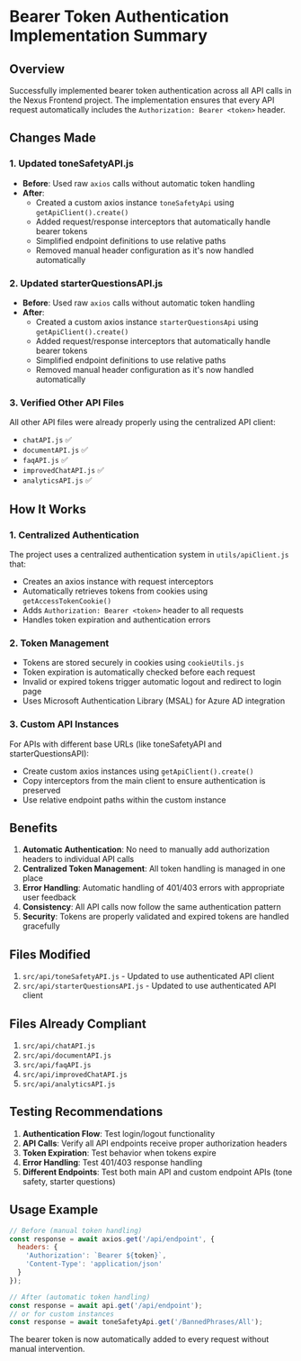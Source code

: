 # Bearer Token Authentication Implementation Summary

## Overview
Successfully implemented bearer token authentication across all API calls in the Nexus Frontend project. The implementation ensures that every API request automatically includes the `Authorization: Bearer <token>` header.

## Changes Made

### 1. Updated toneSafetyAPI.js
- **Before**: Used raw `axios` calls without automatic token handling
- **After**: 
  - Created a custom axios instance `toneSafetyApi` using `getApiClient().create()`
  - Added request/response interceptors that automatically handle bearer tokens
  - Simplified endpoint definitions to use relative paths
  - Removed manual header configuration as it's now handled automatically

### 2. Updated starterQuestionsAPI.js
- **Before**: Used raw `axios` calls without automatic token handling
- **After**:
  - Created a custom axios instance `starterQuestionsApi` using `getApiClient().create()`
  - Added request/response interceptors that automatically handle bearer tokens
  - Simplified endpoint definitions to use relative paths
  - Removed manual header configuration as it's now handled automatically

### 3. Verified Other API Files
All other API files were already properly using the centralized API client:
- `chatAPI.js` ✅
- `documentAPI.js` ✅
- `faqAPI.js` ✅
- `improvedChatAPI.js` ✅
- `analyticsAPI.js` ✅

## How It Works

### 1. Centralized Authentication
The project uses a centralized authentication system in `utils/apiClient.js` that:
- Creates an axios instance with request interceptors
- Automatically retrieves tokens from cookies using `getAccessTokenCookie()`
- Adds `Authorization: Bearer <token>` header to all requests
- Handles token expiration and authentication errors

### 2. Token Management
- Tokens are stored securely in cookies using `cookieUtils.js`
- Token expiration is automatically checked before each request
- Invalid or expired tokens trigger automatic logout and redirect to login page
- Uses Microsoft Authentication Library (MSAL) for Azure AD integration

### 3. Custom API Instances
For APIs with different base URLs (like toneSafetyAPI and starterQuestionsAPI):
- Create custom axios instances using `getApiClient().create()`
- Copy interceptors from the main client to ensure authentication is preserved
- Use relative endpoint paths within the custom instance

## Benefits

1. **Automatic Authentication**: No need to manually add authorization headers to individual API calls
2. **Centralized Token Management**: All token handling is managed in one place
3. **Error Handling**: Automatic handling of 401/403 errors with appropriate user feedback
4. **Consistency**: All API calls now follow the same authentication pattern
5. **Security**: Tokens are properly validated and expired tokens are handled gracefully

## Files Modified

1. `src/api/toneSafetyAPI.js` - Updated to use authenticated API client
2. `src/api/starterQuestionsAPI.js` - Updated to use authenticated API client

## Files Already Compliant

1. `src/api/chatAPI.js`
2. `src/api/documentAPI.js` 
3. `src/api/faqAPI.js`
4. `src/api/improvedChatAPI.js`
5. `src/api/analyticsAPI.js`

## Testing Recommendations

1. **Authentication Flow**: Test login/logout functionality
2. **API Calls**: Verify all API endpoints receive proper authorization headers
3. **Token Expiration**: Test behavior when tokens expire
4. **Error Handling**: Test 401/403 response handling
5. **Different Endpoints**: Test both main API and custom endpoint APIs (tone safety, starter questions)

## Usage Example

```javascript
// Before (manual token handling)
const response = await axios.get('/api/endpoint', {
  headers: {
    'Authorization': `Bearer ${token}`,
    'Content-Type': 'application/json'
  }
});

// After (automatic token handling)
const response = await api.get('/api/endpoint');
// or for custom instances
const response = await toneSafetyApi.get('/BannedPhrases/All');
```

The bearer token is now automatically added to every request without manual intervention.